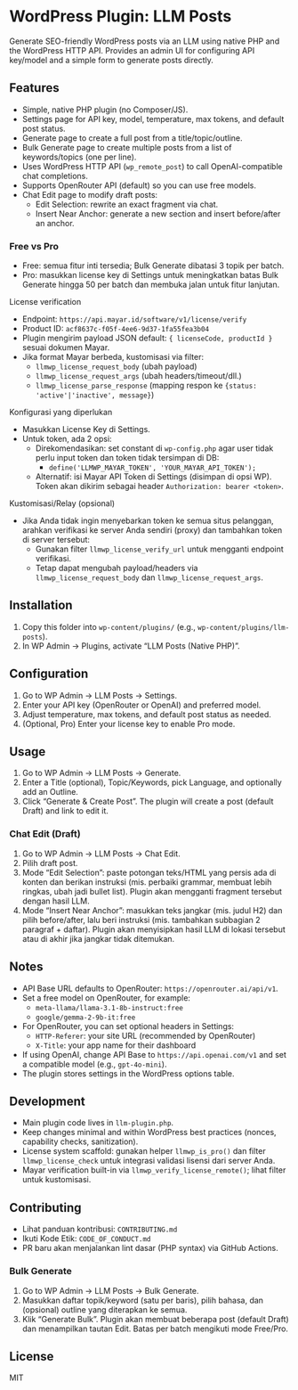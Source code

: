 # WordPress Plugin: LLM Posts

Generate SEO-friendly WordPress posts via an LLM using native PHP and the WordPress HTTP API. Provides an admin UI for configuring API key/model and a simple form to generate posts directly.

## Features
- Simple, native PHP plugin (no Composer/JS). 
- Settings page for API key, model, temperature, max tokens, and default post status.
- Generate page to create a full post from a title/topic/outline.
- Bulk Generate page to create multiple posts from a list of keywords/topics (one per line).
- Uses WordPress HTTP API (`wp_remote_post`) to call OpenAI-compatible chat completions.
- Supports OpenRouter API (default) so you can use free models.
- Chat Edit page to modify draft posts:
  - Edit Selection: rewrite an exact fragment via chat.
  - Insert Near Anchor: generate a new section and insert before/after an anchor.

### Free vs Pro
- Free: semua fitur inti tersedia; Bulk Generate dibatasi 3 topik per batch.
- Pro: masukkan license key di Settings untuk meningkatkan batas Bulk Generate hingga 50 per batch dan membuka jalan untuk fitur lanjutan.

License verification
- Endpoint: `https://api.mayar.id/software/v1/license/verify`
- Product ID: `acf8637c-f05f-4ee6-9d37-1fa55fea3b04`
- Plugin mengirim payload JSON default: `{ licenseCode, productId }` sesuai dokumen Mayar.
- Jika format Mayar berbeda, kustomisasi via filter:
  - `llmwp_license_request_body` (ubah payload)
  - `llmwp_license_request_args` (ubah headers/timeout/dll.)
  - `llmwp_license_parse_response` (mapping respon ke `{status: 'active'|'inactive', message}`)

Konfigurasi yang diperlukan
- Masukkan License Key di Settings.
- Untuk token, ada 2 opsi:
  - Direkomendasikan: set constant di `wp-config.php` agar user tidak perlu input token dan token tidak tersimpan di DB:
    - `define('LLMWP_MAYAR_TOKEN', 'YOUR_MAYAR_API_TOKEN');`
  - Alternatif: isi Mayar API Token di Settings (disimpan di opsi WP).
  Token akan dikirim sebagai header `Authorization: bearer <token>`.

Kustomisasi/Relay (opsional)
- Jika Anda tidak ingin menyebarkan token ke semua situs pelanggan, arahkan verifikasi ke server Anda sendiri (proxy) dan tambahkan token di server tersebut:
  - Gunakan filter `llmwp_license_verify_url` untuk mengganti endpoint verifikasi.
  - Tetap dapat mengubah payload/headers via `llmwp_license_request_body` dan `llmwp_license_request_args`.

## Installation
1. Copy this folder into `wp-content/plugins/` (e.g., `wp-content/plugins/llm-posts`).
2. In WP Admin → Plugins, activate “LLM Posts (Native PHP)”.

## Configuration
1. Go to WP Admin → LLM Posts → Settings.
2. Enter your API key (OpenRouter or OpenAI) and preferred model.
3. Adjust temperature, max tokens, and default post status as needed.
4. (Optional, Pro) Enter your license key to enable Pro mode.

## Usage
1. Go to WP Admin → LLM Posts → Generate.
2. Enter a Title (optional), Topic/Keywords, pick Language, and optionally add an Outline.
3. Click “Generate & Create Post”. The plugin will create a post (default Draft) and link to edit it.

### Chat Edit (Draft)
1. Go to WP Admin → LLM Posts → Chat Edit.
2. Pilih draft post.
3. Mode “Edit Selection”: paste potongan teks/HTML yang persis ada di konten dan berikan instruksi (mis. perbaiki grammar, membuat lebih ringkas, ubah jadi bullet list). Plugin akan mengganti fragment tersebut dengan hasil LLM.
4. Mode “Insert Near Anchor”: masukkan teks jangkar (mis. judul H2) dan pilih before/after, lalu beri instruksi (mis. tambahkan subbagian 2 paragraf + daftar). Plugin akan menyisipkan hasil LLM di lokasi tersebut atau di akhir jika jangkar tidak ditemukan.

## Notes
- API Base URL defaults to OpenRouter: `https://openrouter.ai/api/v1`.
- Set a free model on OpenRouter, for example:
  - `meta-llama/llama-3.1-8b-instruct:free`
  - `google/gemma-2-9b-it:free`
- For OpenRouter, you can set optional headers in Settings:
  - `HTTP-Referer`: your site URL (recommended by OpenRouter)
  - `X-Title`: your app name for their dashboard
- If using OpenAI, change API Base to `https://api.openai.com/v1` and set a compatible model (e.g., `gpt-4o-mini`).
- The plugin stores settings in the WordPress options table.

## Development
- Main plugin code lives in `llm-plugin.php`.
- Keep changes minimal and within WordPress best practices (nonces, capability checks, sanitization).
- License system scaffold: gunakan helper `llmwp_is_pro()` dan filter `llmwp_license_check` untuk integrasi validasi lisensi dari server Anda.
 - Mayar verification built-in via `llmwp_verify_license_remote()`; lihat filter untuk kustomisasi.

## Contributing
- Lihat panduan kontribusi: `CONTRIBUTING.md`
- Ikuti Kode Etik: `CODE_OF_CONDUCT.md`
- PR baru akan menjalankan lint dasar (PHP syntax) via GitHub Actions.

### Bulk Generate
1. Go to WP Admin → LLM Posts → Bulk Generate.
2. Masukkan daftar topik/keyword (satu per baris), pilih bahasa, dan (opsional) outline yang diterapkan ke semua.
3. Klik “Generate Bulk”. Plugin akan membuat beberapa post (default Draft) dan menampilkan tautan Edit. Batas per batch mengikuti mode Free/Pro.

## License
MIT
